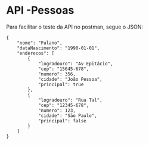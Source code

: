 # API -Pessoas


Para facilitar o teste da API no postman, segue o JSON:  


    {
        "nome": "Fulano",  
        "dataNascimento": "1990-01-01",  
        "enderecos": [
            {
                "logradouro": "Av Epitácio",
                "cep": "15645-678",
                "numero": 356,
                "cidade": "João Pessoa",
                "principal": true
            },
            {
                "logradouro": "Rua Tal",
                "cep": "12345-678",
                "numero": 123,
                "cidade": "São Paulo",
                "principal": false
            }
        ]
    }
